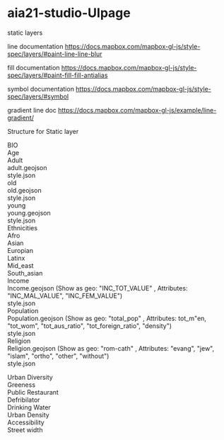 # aia21-studio-UIpage

static layers

line documentation
https://docs.mapbox.com/mapbox-gl-js/style-spec/layers/#paint-line-line-blur

fill documentation
https://docs.mapbox.com/mapbox-gl-js/style-spec/layers/#paint-fill-fill-antialias

symbol documentation
https://docs.mapbox.com/mapbox-gl-js/style-spec/layers/#symbol

gradient line doc
https://docs.mapbox.com/mapbox-gl-js/example/line-gradient/

Structure for Static layer

BIO  
    Age  
        Adult  
            adult.geojson  
            style.json  
        old  
            old.geojson  
            style.json  
        young  
            young.geojson  
            style.json  
    Ethnicities  
        Afro  
        Asian  
        Europian  
        Latinx  
        Mid_east  
        South_asian  
    Income  
        Income.geojson (Show as geo: "INC_TOT_VALUE" , Attributes: "INC_MAL_VALUE", "INC_FEM_VALUE")  
        style.json  
    Population  
        Population.geojson (Show as geo: "total_pop" , Attributes: tot_m"en, "tot_wom", "tot_aus_ratio", "tot_foreign_ratio", "density")  
        style.json  
    Religion  
        Religion.geojson (Show as geo: "rom-cath" , Attributes: "evang", "jew", "islam", "ortho", "other", "without")  
        style.json  
    
Urban Diversity  
    Greeness  
    Public Restaurant  
    Defribilator  
    Drinking Water  
    Urban Density  
Accessibility  
    Street width  

